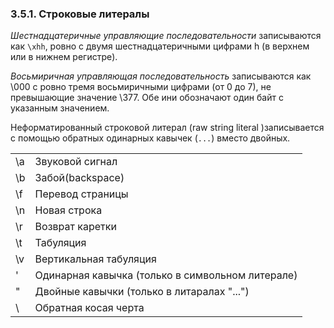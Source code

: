 ### 3.5.1. Строковые литералы

*Шестнадцатеричные управляющие последовательности* записываются как ```\xhh```,
ровно с двумя шестнадцатеричными цифрами h (в верхнем или в нижнем регистре).

*Восьмиричная управляющая последовательность* записываются как \000 с ровно тремя восьмиричными цифрами (от 0 до 7),
не превышающие значение \377. Обе ини обозначают один байт с указанным значением.

Неформатированный строковой литерал (raw string literal )записывается с помощью обратных одинарных кавычек (`...`)
вместо двойных.

|    |                                                  |
|----|--------------------------------------------------|
| \a | Звуковой сигнал                                  |
| \b | Забой(backspace)                                 |
| \f | Перевод страницы                                 |
| \n | Новая строка                                     |
| \r | Возврат каретки                                  |
| \t | Табуляция                                        |
| \v | Вертикальная табуляция                           |
| \' | Одинарная кавычка (только в символьном литерале) |
| \" | Двойные кавычки (только в литаралах "...")       |
| \\ | Обратная косая черта                             |